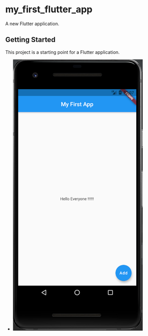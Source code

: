 # my_first_flutter_app

A new Flutter application.

## Getting Started

This project is a starting point for a Flutter application.

* ![Alt text](https://github.com/gavingunapala/FlutterTest/blob/test-1/Screenshot%20(52).png)
